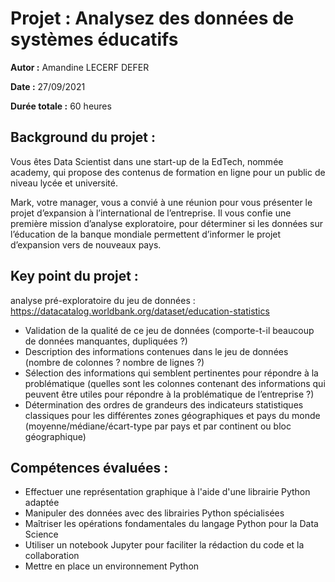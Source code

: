 # Projet : Analysez des données de systèmes éducatifs

**Autor :** Amandine LECERF DEFER

**Date :** 27/09/2021

**Durée totale :** 60 heures

## Background du projet :

Vous êtes Data Scientist dans une start-up de la EdTech, nommée academy, qui propose des contenus de formation en ligne pour un public de niveau lycée et université.

Mark, votre manager, vous a convié à une réunion pour vous présenter le projet d’expansion à l’international de l’entreprise. Il vous confie une première mission d’analyse exploratoire, pour déterminer si les données sur l’éducation de la banque mondiale permettent d’informer le projet d’expansion vers de nouveaux pays.


## Key point du projet :
analyse pré-exploratoire du jeu de données : https://datacatalog.worldbank.org/dataset/education-statistics
- Validation de la qualité de ce jeu de données (comporte-t-il beaucoup de données manquantes, dupliquées ?)
- Description des informations contenues dans le jeu de données (nombre de colonnes ? nombre de lignes ?)
- Sélection des informations qui semblent pertinentes pour répondre à la problématique (quelles sont les colonnes contenant des informations qui peuvent être utiles pour répondre à la problématique de l’entreprise ?)
- Détermination des ordres de grandeurs des indicateurs statistiques classiques pour les différentes zones géographiques et pays du monde (moyenne/médiane/écart-type par pays et par continent ou bloc géographique)


## Compétences évaluées :
- Effectuer une représentation graphique à l'aide d'une librairie Python adaptée
- Manipuler des données avec des librairies Python spécialisées
- Maîtriser les opérations fondamentales du langage Python pour la Data Science
- Utiliser un notebook Jupyter pour faciliter la rédaction du code et la collaboration
- Mettre en place un environnement Python
